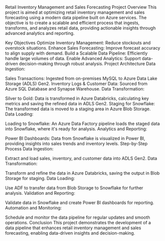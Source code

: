 Retail Inventory Management and Sales Forecasting
Project Overview
This project is aimed at optimizing retail inventory management and sales forecasting using a modern data pipeline built on Azure services. The objective is to create a scalable and efficient process that ingests, transforms, and analyzes retail data, providing actionable insights through advanced analytics and reporting.

Key Objectives
Optimize Inventory Management: Reduce stockouts and overstock situations.
Enhance Sales Forecasting: Improve forecast accuracy to align supply with demand.
Build a Scalable Data Pipeline: Efficiently handle large volumes of data.
Enable Advanced Analytics: Support data-driven decision-making through robust analysis.
Project Architecture
Data Ingestion:

Sales Transactions: Ingested from on-premises MySQL to Azure Data Lake Storage (ADLS) Gen2.
Inventory Logs & Customer Data: Sourced from Azure SQL Database and Synapse Warehouse.
Data Transformation:

Silver to Gold: Data is transformed in Azure Databricks, calculating key metrics and saving the refined data in ADLS Gen2.
Staging for Snowflake: The transformed data is moved to a staging area in Azure Blob Storage.
Data Loading:

Loading to Snowflake: An Azure Data Factory pipeline loads the staged data into Snowflake, where it's ready for analysis.
Analytics and Reporting:

Power BI Dashboards: Data from Snowflake is visualized in Power BI, providing insights into sales trends and inventory levels.
Step-by-Step Process
Data Ingestion:

Extract and load sales, inventory, and customer data into ADLS Gen2.
Data Transformation:

Transform and refine the data in Azure Databricks, saving the output in Blob Storage for staging.
Data Loading:

Use ADF to transfer data from Blob Storage to Snowflake for further analysis.
Validation and Reporting:

Validate data in Snowflake and create Power BI dashboards for reporting.
Automation and Monitoring:

Schedule and monitor the data pipeline for regular updates and smooth operations.
Conclusion
This project demonstrates the development of a data pipeline that enhances retail inventory management and sales forecasting, enabling data-driven insights and decision-making.

